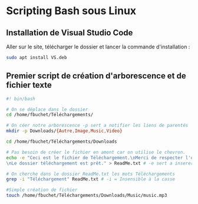 # Scripting Bash sous Linux

## Installation de Visual Studio Code

Aller sur le site, télécharger le dossier et lancer la commande d'installation :

```bash
sudo apt install VS.deb
```

## Premier script de création d'arborescence et de fichier texte

```bash
#! bin/bash

# On se déplace dans le dossier
cd /home/fbuchet/Téléchargements/ 

# On céer notre arborescence -p sert a notifier les liens de parentés
mkdir -p Downloads/{Autre,Image,Music,Video} 

cd /home/fbuchet/Téléchargements/Downloads

# Pas besoin de créer le fichier en amont car on utilise le chevron.
echo -e "Ceci est le fichier de Téléchargement.\nMerci de respecter l'organisation du répertoire.\nAttention aux virus.
\nLe dossier téléchargement est prêt." > ReadMe.txt # -e sert a inserer les \n pour le retour chariot

# On cherche dans le dossier ReadMe.txt les mots Téléchargements
grep -i "Téléchargement" ReadMe.txt # -i = Insensible à la casse

#Simple création de fichier
touch /home/fbuchet/Téléchargements/Downloads/Music/music.mp3
```
